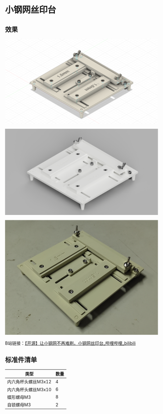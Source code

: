 # 小钢网丝印台

## 效果

![装配](装配.png)

![渲染](渲染.png)

![实物](实物.jpg)

B站链接：[【开源】让小钢网不再难刷，小钢网丝印台_哔哩哔哩_bilibili](https://www.bilibili.com/video/BV1cw4m117SW/)

## 标准件清单

| 类型                | 数量 |
| ------------------- | ---- |
| 内六角杯头螺丝M3x12 | 4    |
| 内六角杯头螺丝M3x10 | 6    |
| 蝶形螺母M3          | 8    |
| 自锁螺母M3          | 2    |

